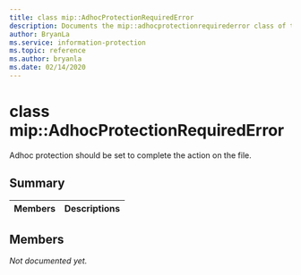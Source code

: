 ```yaml
---
title: class mip::AdhocProtectionRequiredError 
description: Documents the mip::adhocprotectionrequirederror class of the Microsoft Information Protection (MIP) SDK.
author: BryanLa
ms.service: information-protection
ms.topic: reference
ms.author: bryanla
ms.date: 02/14/2020
---
```


# class mip::AdhocProtectionRequiredError 
Adhoc protection should be set to complete the action on the file.
  
## Summary
 Members                        | Descriptions                                
--------------------------------|---------------------------------------------
  
## Members
_Not documented yet._
